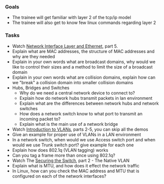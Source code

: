 
### Goals
- The trainee will get familiar with layer 2 of the tcp/ip model
- The trainee will also get to know few linux commands regarding layer 2

### Tasks
- Watch [Network Interface Layer and Ethernet](https://app.pluralsight.com/library/courses/network-interface-ethernet-cisco-ccna-200-125-100-105/table-of-contents), part 5.
- Explain what are MAC addresses, the structure of MAC addresses and why are they needed
- Explain in your own words what are broadcast domains, why would we like to control their sizes and a method to limit the size of a broadcast domain
- Explain in your own words what are collision domains, explain how can we "break" a collision domain into smaller collision domains
- Hubs, Bridges and Switches
  - Why do we need a central network device to connect to?
  - Explain how do network hubs transmit packets in lan environment
  - Explain what are the differences between network hubs and network switches
  - How does a network switch know to what port to transmit an incoming packet to?
  - Explain what is the main use of a network bridge
- Watch [Introduction to VLANs](https://app.pluralsight.com/library/courses/vlans-cisco-ccna-200-125-100-105/table-of-contents), parts 2-5, you can skip all the demos
- Give an example for proper use of VLANs in a LAN environment
- In a network switch, when would we use Access switch port and when would we use Trunk switch port? give example for each one
- Explain how does 802.1q (VLAN tagging) works
- Can you tag a frame more than once using 802.1q?
- Watch The [Securing the Switch](https://app.pluralsight.com/library/courses/securing-switch-cisco-ccna-200-125-100-105/table-of-contents), part 2 - The Native VLAN
- Explain what is MTU, and how does it effect the network traffic
- In Linux, how can you check the MAC address and MTU that is configured on each of the network interfaces?